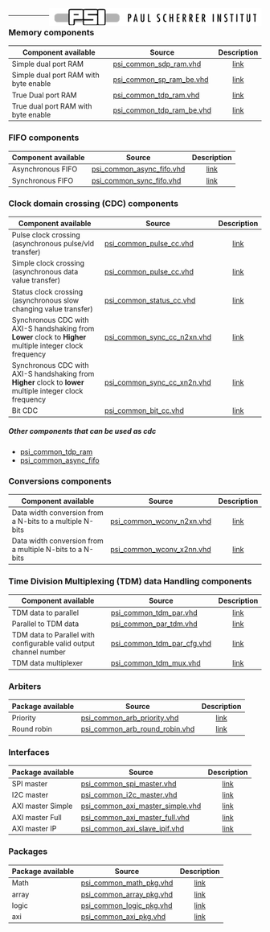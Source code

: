 <img align="right" src="psi_logo.png">

***

### Memory components

Component available                     | Source                                                      | Description
----------------------------------------|-------------------------------------------------------------|:-------------------------------------------:
Simple dual port RAM 										| [psi_common_sdp_ram.vhd](../hdl/psi_common_sdp_ram.vhd)	 		 	| [link](ch3_memories/ch3_1_sdp_ram.md)  
Simple dual port RAM with byte enable  	| [psi_common_sp_ram_be.vhd](../hdl/psi_common_sp_ram_be.vhd)    | [link](ch3_memories/ch3_2_sp_ram_be.md)  
True Dual port RAM  										| [psi_common_tdp_ram.vhd](../hdl/psi_common_tdp_ram.vhd)	  		| [link](ch3_memories/ch3_3_tdp_ram.md)    
True dual port RAM with byte enable  		| [psi_common_tdp_ram_be.vhd](../hdl/psi_common_tdp_ram_be.vhd)	| [link](ch3_memories/ch3_4_tdp_ram_be.md)    

### FIFO components
Component available     | Source                                                      | Description
------------------------|-------------------------------------------------------------|:-------------------------------------------:
Asynchronous FIFO 			| [psi_common_async_fifo.vhd](../hdl/psi_common_async_fifo.vhd)	| [link](ch4_fifos/ch4_1_async_fifo.md)  
Synchronous FIFO  			| [psi_common_sync_fifo.vhd](../hdl/psi_common_sync_fifo.vhd)    | [link](ch4_fifos/ch4_2_sync_fifo.md)    


### Clock domain crossing (CDC) components
Component available     | Source                                                      | Description
------------------------|-------------------------------------------------------------|:-------------------------------------------:
Pulse clock crossing  (asynchronous pulse/vld transfer)	| [psi_common_pulse_cc.vhd](../hdl/psi_common_pulse_cc.vhd)   	  | [link](ch5_cc/ch5_1_pulse_cc.md)   
Simple clock crossing (asynchronous data value transfer) | [psi_common_pulse_cc.vhd](../hdl/psi_common_simple_cc.vhd)   	  | [link](ch5_cc/ch5_2_simple_cc.md)    
Status clock crossing (asynchronous slow changing value transfer) | [psi_common_status_cc.vhd](../hdl/psi_common_status_cc.vhd) | [link](ch5_cc/ch5_3_status_cc.md)  
Synchronous CDC with AXI-S handshaking from **Lower** clock to **Higher** multiple integer clock frequency  | [psi_common_sync_cc_n2xn.vhd](../hdl/psi_common_sync_cc_n2xn.vhd)  |  [link](ch5_cc/ch5_4_sync_cc_n2xn.md)  
Synchronous CDC with AXI-S handshaking from **Higher** clock to **lower** multiple integer clock frequency  | [psi_common_sync_cc_xn2n.vhd](../hdl/psi_common_sync_cc_xn2n.vhd)   |  [link](ch5_cc/ch5_5_sync_cc_xn2n.md)  
Bit CDC  | [psi_common_bit_cc.vhd](../../hdl/psi_common_bit_cc.vhd)   | [link](ch5_cc/ch5_6_bit_cc.md)  

##### Other components that can be used as cdc
- [psi_common_tdp_ram](ch3_memories/ch3_3_tdp_ram.md)
- [psi_common_async_fifo](ch4_fifos/ch4_1_async_fifo.md)

### Conversions components
Component available     | Source                                                      | Description
------------------------|-------------------------------------------------------------|:-------------------------------------------:
Data width conversion from a N-bits to a multiple N-bits 		| [psi_common_wconv_n2xn.vhd](../hdl/psi_common_wconv_n2xn.vhd)	| [link](ch7_conversions/ch7_2_wconv_n2xn.md)  
Data width conversion from a multiple N-bits to a N-bits  	| [psi_common_wconv_x2nn.vhd](../hdl/psi_common_wconv_xn2n.vhd)    | [link](ch7_conversions/ch7_2_wconv_xn2n.md)

### Time Division Multiplexing (TDM) data Handling components
Component available     | Source                                                      | Description
------------------------|-------------------------------------------------------------|:-------------------------------------------:
TDM data to parallel  	| [psi_common_tdm_par.vhd](../hdl/psi_common_tdm_par.vhd)   			|  [link](ch8_tdm_handling/ch8_2_tdm_par.md)
Parallel to TDM data  	| [psi_common_par_tdm.vhd](../hdl/psi_common_par_tdm.vhd)  				|  [link](ch8_tdm_handling/ch8_1_par.md)
TDM data to Parallel with configurable valid output channel number  |   [psi_common_tdm_par_cfg.vhd](../hdl/psi_common_tdm_par_cfg.vhd)  				|  [link](ch8_tdm_handling/ch8_3_tdm_par_cfg.md)  
TDM data multiplexer  | [psi_common_tdm_mux.vhd](../hdl/psi_common_tdm_mux.vhd)  | [link](ch8_tdm_handling/ch8_4_tdm_mux.md)  

### Arbiters
Package available   | 									Source                                    | Description
--------------------|-------------------------------------------------------------|:----------------------------------------:
Priority  | [psi_common_arb_priority.vhd](../hdl/psi_common_arb_priority.vhd)   | [link](ch9_arbiters/ch9_1_arb_priority.md)  
Round robin  | [psi_common_arb_round_robin.vhd](../hdl/psi_common_arb_round_robin.vhd)   | [link](ch9_arbiters/ch9_2_arb_round_robin.md)  

### Interfaces
Package available   | 									Source                                    						  	| Description
--------------------|-----------------------------------------------------------------------------|:----------------------------------------:
SPI master  				| [psi_common_spi_master.vhd](../hdl/psi_common_spi_master.vhd)   					  | [link](ch10_interfaces/ch10_1_spi_master.md)  
I2C master  				| [psi_common_i2c_master.vhd](../hdl/psi_common_i2c_master.vhd)   						| [link](ch10_interfaces/ch10_2_i2c_master.md)  
AXI master Simple   | [psi_common_axi_master_simple.vhd](../hdl/psi_common_axi_master_simple.vhd) | [link](ch10_interfaces/ch10_3_axi_master_simple.md)  
AXI master Full  	  | [psi_common_axi_master_full.vhd](../hdl/psi_common_axi_master_full.vhd) 		| [link](ch10_interfaces/ch10_4_axi_master_full.md)  
AXI master IP  		  | [psi_common_axi_slave_ipif.vhd](../hdl/psi_common_axi_slave_ipif.vhd)   		| [link](ch10_interfaces/ch10_5_axi_slave_ipif.md)  

### Packages

Package available   | 									Source                                    | Description
--------------------|-------------------------------------------------------------|:----------------------------------------:
Math  							| [psi_common_math_pkg.vhd](../hdl/psi_common_math_pkg.vhd)	 	| [link](ch2_packages/ch2_packages.md)  
array 							| [psi_common_array_pkg.vhd](../hdl/psi_common_array_pkg.vhd) | [link](ch2_packages/ch2_packages.md)  
logic								| [psi_common_logic_pkg.vhd](../hdl/psi_common_logic_pkg.vhd)	| [link](ch2_packages/ch2_packages.md)     
axi 							  | [psi_common_axi_pkg.vhd](../hdl/psi_common_axi_pkg.vhd)			| [link](ch2_packages/ch2_packages.md)

